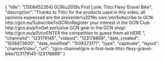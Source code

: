 {
    "title": "[1508452354] GCN\u2019s First Look: Titici Flexy Gravel Bike",
    "description": "Thanks to Titici for the products used in this video, all opinions expressed are the presenter\u2019s own.\n\nSubscribe to GCN: http:\/\/gcn.eu\/SubscribeToGCN\nRegister your interest in the GCN Club: http:\/\/gcn.eu\/p1\nGet exclusive GCN gear in the GCN shop! http:\/\/gcn.eu\/p0\n\nENTER the competition to guess them all HERE ",
    "channelid": "123179145",
    "videoid": "123178868",
    "date_created": "1506873600",
    "date_modified": "1508373171",
    "type": "captivate",
    "layout": "channelVideo",
    "url": "\/gcn-channel\/gcn-s-first-look-titici-flexy-gravel-bike\/123179145-123178868"
}